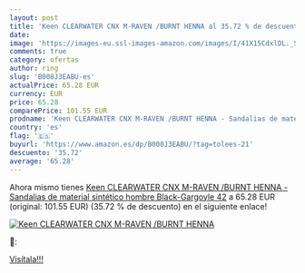 ```yaml
---
layout: post
title: 'Keen CLEARWATER CNX M-RAVEN /BURNT HENNA al 35.72 % de descuento'
date: 
image: 'https://images-eu.ssl-images-amazon.com/images/I/41X15CdxlDL._SL200_.jpg'
comments: true
category: ofertas
author: ring
slug: 'B008J3EABU-es'
actualPrice: 65.28 EUR
currency: EUR
price: 65.28
comparePrice: 101.55 EUR
prodname: 'Keen CLEARWATER CNX M-RAVEN /BURNT HENNA - Sandalias de material sintético hombre  Black-Gargoyle  42'
country: 'es'
flag: '🇪🇸'
buyurl: 'https://www.amazon.es/dp/B008J3EABU/?tag=tolees-21'
descuento: '35.72'
average: '65.28'
---
```


Ahora mismo tienes [Keen CLEARWATER CNX M-RAVEN /BURNT HENNA - Sandalias de material sintético hombre  Black-Gargoyle  42](https://www.amazon.es/dp/B008J3EABU/?tag=tolees-21) a 65.28 EUR (original: 101.55 EUR) (35.72 %  de descuento) en el siguiente enlace!

[![Keen CLEARWATER CNX M-RAVEN /BURNT HENNA](https://images-eu.ssl-images-amazon.com/images/I/41X15CdxlDL._SL200_.jpg)](https://www.amazon.es/dp/B008J3EABU/?tag=tolees-21)

🔎:


[Visítala!!!](https://www.amazon.es/dp/B008J3EABU/?tag=tolees-21)

